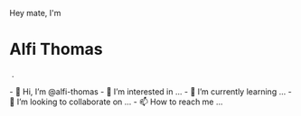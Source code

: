 <p>Hey mate, I'm &nbsp;<h1>Alfi Thomas</h1>&nbsp;.</p>
- 👋 Hi, I’m @alfi-thomas
- 👀 I’m interested in ...
- 🌱 I’m currently learning ...
- 💞️ I’m looking to collaborate on ...
- 📫 How to reach me ...

<!---
alfi-thomas/alfi-thomas is a ✨ special ✨ repository because its `README.md` (this file) appears on your GitHub profile.
You can click the Preview link to take a look at your changes.
--->
